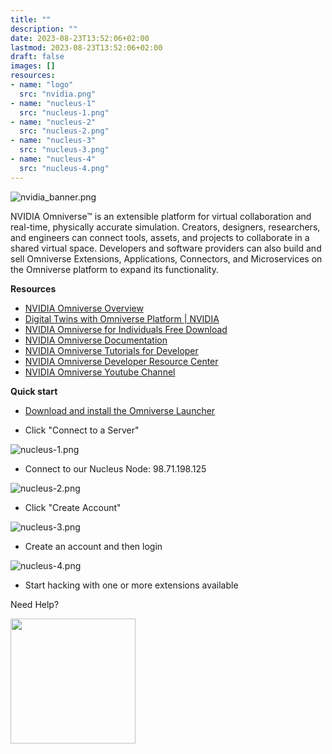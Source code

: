 ```yaml
---
title: ""
description: ""
date: 2023-08-23T13:52:06+02:00
lastmod: 2023-08-23T13:52:06+02:00
draft: false
images: []
resources:
- name: "logo"
  src: "nvidia.png"
- name: "nucleus-1"
  src: "nucleus-1.png"
- name: "nucleus-2"
  src: "nucleus-2.png"
- name: "nucleus-3"
  src: "nucleus-3.png"
- name: "nucleus-4"
  src: "nucleus-4.png"
---
```


![nvidia_banner.png](logo)

NVIDIA Omniverse™ is an extensible platform for virtual collaboration and real-time, physically accurate simulation. Creators, designers, researchers, and engineers can connect tools, assets, and projects to collaborate in a shared virtual space. Developers and software providers can also build and sell Omniverse Extensions, Applications, Connectors, and Microservices on the Omniverse platform to expand its functionality.

**Resources**

- [NVIDIA Omniverse Overview](https://www.nvidia.com/en-us/omniverse/)
- [Digital Twins with Omniverse Platform | NVIDIA](https://www.nvidia.com/en-us/omniverse/solutions/digital-twins/)
- [NVIDIA Omniverse for Individuals Free Download](https://www.nvidia.com/en-us/omniverse/download/#ov-download)
- [NVIDIA Omniverse Documentation](https://docs.omniverse.nvidia.com/)
- [NVIDIA Omniverse Tutorials for Developer](https://developer.nvidia.com/nvidia-omniverse-tutorials)
- [NVIDIA Omniverse Developer Resource Center](https://developer.nvidia.com/omniverse/get-started)
- [NVIDIA Omniverse Youtube Channel](https://www.youtube.com/c/NVIDIAOmniverse)

**Quick start**

- [Download and install the Omniverse Launcher](https://labopeninghackathonfiles.blob.core.windows.net/industrial-metaverse/omniverse-launcher-win.exe?sp=r&st=2023-09-08T14:38:10Z&se=2023-09-08T22:38:10Z&spr=https&sv=2022-11-02&sr=b&sig=o2%2Fng664XVZr94LW7oCU2IPBysJi%2F5DttEkDhS8V8r8%3D)

- Click "Connect to a Server"

![nucleus-1.png](nucleus-1)

- Connect to our Nucleus Node: 98.71.198.125

![nucleus-2.png](nucleus-2)

- Click "Create Account"

![nucleus-3.png](nucleus-3)

- Create an account and then login

![nucleus-4.png](nucleus-4)

- Start hacking with one or more extensions available

Need Help?

<img src="https://assets-global.website-files.com/6257adef93867e50d84d30e2/636e0b5061df290f5892d944_full_logo_black_RGB.svg" width="200">
